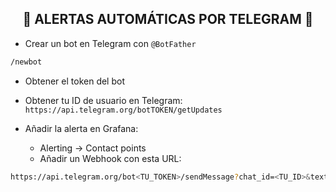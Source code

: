 <h2 align="center"> 🔔 ALERTAS AUTOMÁTICAS POR TELEGRAM 🔔 </h2>

- Crear un bot en Telegram con `@BotFather`

```bash
/newbot
```


- Obtener el token del bot

- Obtener tu ID de usuario en Telegram: `https://api.telegram.org/botTOKEN/getUpdates`

- Añadir la alerta en Grafana:

  - Alerting → Contact points
  - Añadir un Webhook con esta URL:

```bash
https://api.telegram.org/bot<TU_TOKEN>/sendMessage?chat_id=<TU_ID>&text=${message}
```
